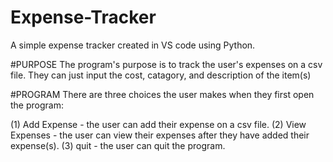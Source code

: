 # Expense-Tracker
A simple expense tracker created in VS code using Python.


#PURPOSE
The program's purpose is to track the user's expenses on a csv file. They can just input the cost, catagory, and description of the item(s)


#PROGRAM
There are three choices the user makes when they first open the program:

(1) Add Expense - the user can add their expense on a csv file.
(2) View Expenses - the user can view their expenses after they have added their expense(s).
(3) quit - the user can quit the program.

